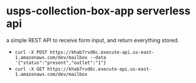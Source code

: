 # usps-collection-box-app serverless api

a simple REST API to receive form input, and return everything stored.
* `curl -X POST https://khab7rvd6c.execute-api.us-east-1.amazonaws.com/dev/mailbox --data '{"status":"present","outlet":"1"}`
* `curl -X GET https://khab7rvd6c.execute-api.us-east-1.amazonaws.com/dev/mailbox`

